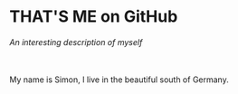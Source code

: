 # THAT'S ME on GitHub
###### An interesting description of myself
<br>
My name is Simon, I live in the beautiful south of Germany.

